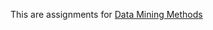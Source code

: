 This are assignments for [Data Mining Methods](https://www.coursera.org/learn/data-mining-methods/home/week/1)
